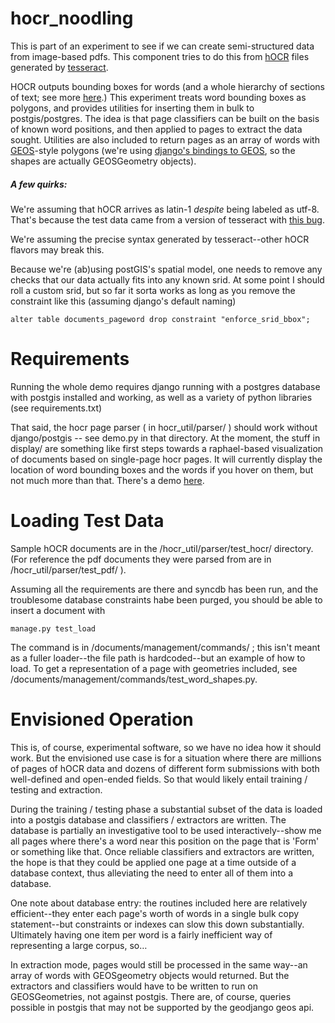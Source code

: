 hocr_noodling
=============

This is part of an experiment to see if we can create semi-structured data from image-based pdfs. This component tries to do this from [hOCR](http://en.wikipedia.org/wiki/HOCR) files generated by [tesseract](http://code.google.com/p/tesseract-ocr/). 

HOCR outputs bounding boxes for words (and a whole hierarchy of sections of text; see more [here](https://docs.google.com/a/sunlightfoundation.com/document/d/1QQnIQtvdAC_8n92-LhwPcjtAUFwBlzE8EWnKAxlgVf0/preview).) This experiment treats word bounding boxes as polygons, and provides utilities for inserting them in bulk to postgis/postgres. The idea is that page classifiers can be built on the basis of known word positions, and then applied to pages to extract the data sought. Utilities are also included to return pages as an array of words with [GEOS](http://trac.osgeo.org/geos/)-style polygons (we're using [django's bindings to GEOS](https://docs.djangoproject.com/en/dev/ref/contrib/gis/geos/), so the shapes are actually GEOSGeometry objects).


##### A few quirks:
We're assuming that hOCR arrives as latin-1 *despite* being labeled as utf-8. That's because the test data came from a version of tesseract with [this bug](https://groups.google.com/forum/#!topic/tesseract-ocr/UiyIMUWMzsU).

We're assuming the precise syntax generated by tesseract--other hOCR flavors may break this.

Because we're (ab)using postGIS's spatial model, one needs to remove any checks that our data actually fits into any known srid. At some point I should roll a custom srid, but so far it sorta works as long as you remove the constraint like this (assuming django's default naming)

	alter table documents_pageword drop constraint "enforce_srid_bbox";
	

Requirements
============

Running the whole demo requires django running with a postgres database with postgis installed and working, as well as a variety of python libraries (see requirements.txt)

That said, the hocr page parser ( in hocr_util/parser/ ) should work without django/postgis -- see demo.py in that directory. At the moment, the stuff in display/ are something like first steps towards a raphael-based visualization of documents based on single-page hocr pages. It will currently display the location of word bounding boxes and the words if you hover on them, but not much more than that. There's a demo [here](http://jacobfenton.s3.amazonaws.com/hocr/display_hocr_page.html). 

Loading Test Data
===============

Sample hOCR documents are in the  /hocr_util/parser/test_hocr/ directory. (For reference the pdf documents they were parsed from are in /hocr_util/parser/test_pdf/ ).

Assuming all the requirements are there and syncdb has been run, and the troublesome database constraints habe been purged, you should be able to insert a document with 

	manage.py test_load
The command is in /documents/management/commands/ ; this isn't meant as a fuller loader--the file path is hardcoded--but an example of how to load. To get a representation of a page with geometries included, see /documents/management/commands/test_word_shapes.py.

Envisioned Operation
============
This is, of course, experimental software, so we have no idea how it should work. But the envisioned use case is for a situation where there are millions of pages of hOCR data and dozens of different form submissions with both well-defined and open-ended fields. So that would likely entail training / testing and extraction. 

During the training / testing phase a substantial subset of the data is loaded into a postgis database and classifiers / extractors are written. The database is partially an investigative tool to be used interactively--show me all pages where there's a word near this position on the page that is 'Form' or something like that. Once reliable classifiers and extractors are written, the hope is that they could be applied one page at a time outside of a database context, thus alleviating the need to enter all of them into a database. 

One note about database entry: the routines included here are relatively efficient--they enter each page's worth of words in a single bulk copy statement--but constraints or indexes can slow this down substantially. Ultimately having one item per word is a fairly inefficient way of representing a large corpus, so… 

In extraction mode, pages would still be processed in the same way--an array of words with GEOSgeometry objects would returned. But the extractors and classifiers would have to be written to run on GEOSGeometries, not against postgis. There are, of course, queries possible in postgis that may not be supported by the geodjango geos api. 


	
